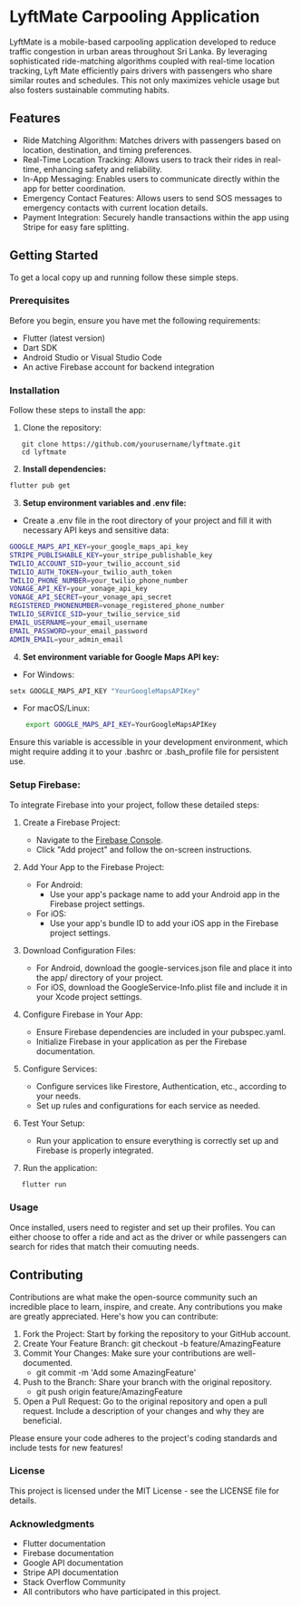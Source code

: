 # LyftMate Carpooling Application

LyftMate is a mobile-based carpooling application developed to reduce traffic congestion in urban areas throughout Sri Lanka. By leveraging sophisticated ride-matching algorithms coupled with real-time location tracking, Lyft Mate efficiently pairs drivers with passengers who share similar routes and schedules. This not only maximizes vehicle usage but also fosters sustainable commuting habits.

## Features

-   Ride Matching Algorithm: Matches drivers with passengers based on location, destination, and timing preferences.
-   Real-Time Location Tracking: Allows users to track their rides in real-time, enhancing safety and reliability.
-   In-App Messaging: Enables users to communicate directly within the app for better coordination.
-   Emergency Contact Features: Allows users to send SOS messages to emergency contacts with current location details.
-   Payment Integration: Securely handle transactions within the app using Stripe for easy fare splitting.

## Getting Started

To get a local copy up and running follow these simple steps.

### Prerequisites

Before you begin, ensure you have met the following requirements:

-   Flutter (latest version)
-   Dart SDK
-   Android Studio or Visual Studio Code
-   An active Firebase account for backend integration

### Installation

Follow these steps to install the app:

1. Clone the repository:

```
   git clone https://github.com/yourusername/lyftmate.git
   cd lyftmate
```

2. **Install dependencies:**

```bash
flutter pub get
```

3. **Setup environment variables and .env file:**

-   Create a .env file in the root directory of your project and fill it with necessary API keys and sensitive data:

```bash
GOOGLE_MAPS_API_KEY=your_google_maps_api_key
STRIPE_PUBLISHABLE_KEY=your_stripe_publishable_key
TWILIO_ACCOUNT_SID=your_twilio_account_sid
TWILIO_AUTH_TOKEN=your_twilio_auth_token
TWILIO_PHONE_NUMBER=your_twilio_phone_number
VONAGE_API_KEY=your_vonage_api_key
VONAGE_API_SECRET=your_vonage_api_secret
REGISTERED_PHONENUMBER=vonage_registered_phone_number
TWILIO_SERVICE_SID=your_twilio_service_sid
EMAIL_USERNAME=your_email_username
EMAIL_PASSWORD=your_email_password
ADMIN_EMAIL=your_admin_email
```

4. **Set environment variable for Google Maps API key:**

-   For Windows:

```bash
setx GOOGLE_MAPS_API_KEY "YourGoogleMapsAPIKey"
```

-   For macOS/Linux:

```bash
    export GOOGLE_MAPS_API_KEY=YourGoogleMapsAPIKey
```

Ensure this variable is accessible in your development environment, which might require adding it to your .bashrc or .bash_profile file for persistent use.

### Setup Firebase:

To integrate Firebase into your project, follow these detailed steps:

1. Create a Firebase Project:

    - Navigate to the [Firebase Console](https://console.firebase.google.com/).
    - Click "Add project" and follow the on-screen instructions.

2. Add Your App to the Firebase Project:

    - For Android:
        - Use your app's package name to add your Android app in the Firebase project settings.
    - For iOS:
        - Use your app's bundle ID to add your iOS app in the Firebase project settings.

3. Download Configuration Files:

    - For Android, download the google-services.json file and place it into the app/ directory of your project.
    - For iOS, download the GoogleService-Info.plist file and include it in your Xcode project settings.

4. Configure Firebase in Your App:

    - Ensure Firebase dependencies are included in your pubspec.yaml.
    - Initialize Firebase in your application as per the Firebase documentation.

5. Configure Services:

    - Configure services like Firestore, Authentication, etc., according to your needs.
    - Set up rules and configurations for each service as needed.

6. Test Your Setup:

    - Run your application to ensure everything is correctly set up and Firebase is properly integrated.

7. Run the application:

```bash
   flutter run
```

### Usage

Once installed, users need to register and set up their profiles. You can either choose to offer a ride and act as the driver or while passengers can search for rides that match their comuuting needs.

## Contributing

Contributions are what make the open-source community such an incredible place to learn, inspire, and create. Any contributions you make are greatly appreciated. Here's how you can contribute:

1. Fork the Project: Start by forking the repository to your GitHub account.
2. Create Your Feature Branch: git checkout -b feature/AmazingFeature
3. Commit Your Changes: Make sure your contributions are well-documented.
    - git commit -m 'Add some AmazingFeature'
4. Push to the Branch: Share your branch with the original repository.
    - git push origin feature/AmazingFeature
5. Open a Pull Request: Go to the original repository and open a pull request. Include a description of your changes and why they are beneficial.

Please ensure your code adheres to the project's coding standards and include tests for new features!

### License

This project is licensed under the MIT License - see the LICENSE file for details.

### Acknowledgments

-   Flutter documentation
-   Firebase documentation
-   Google API documentation
-   Stripe API documentation
-   Stack Overflow Community
-   All contributors who have participated in this project.
